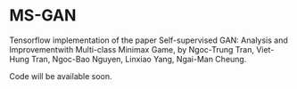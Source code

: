 # MS-GAN

Tensorflow implementation of the paper Self-supervised GAN: Analysis and Improvementwith Multi-class Minimax Game, by Ngoc-Trung Tran, Viet-Hung Tran, Ngoc-Bao Nguyen, Linxiao Yang, Ngai-Man Cheung.

Code will be available soon.
